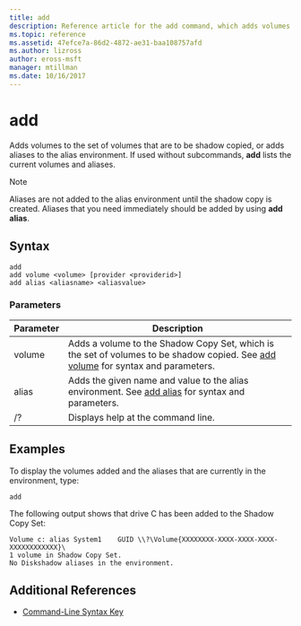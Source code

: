 ```yaml
---
title: add
description: Reference article for the add command, which adds volumes to the set of volumes that are to be shadow copied, or adds aliases to the alias environment.
ms.topic: reference
ms.assetid: 47efce7a-86d2-4872-ae31-baa108757afd
ms.author: lizross
author: eross-msft
manager: mtillman
ms.date: 10/16/2017
---
```


# add

Adds volumes to the set of volumes that are to be shadow copied, or adds aliases to the alias environment. If used without subcommands, **add** lists the current volumes and aliases.

> [!NOTE]
> Aliases are not added to the alias environment until the shadow copy is created. Aliases that you need immediately should be added by using **add alias**.

## Syntax

```
add
add volume <volume> [provider <providerid>]
add alias <aliasname> <aliasvalue>
```

### Parameters

| Parameter | Description |
| ---------- | ----------- |
| volume | Adds a volume to the Shadow Copy Set, which is the set of volumes to be shadow copied. See [add volume](add-volume.md) for syntax and parameters. |
| alias | Adds the given name and value to the alias environment. See [add alias](add-alias.md) for syntax and parameters. |
| /? | Displays help at the command line. |

## Examples

To display the volumes added and the aliases that are currently in the environment, type:

```
add
```

The following output shows that drive C has been added to the Shadow Copy Set:

```
Volume c: alias System1    GUID \\?\Volume{XXXXXXXX-XXXX-XXXX-XXXX-XXXXXXXXXXXX}\
1 volume in Shadow Copy Set.
No Diskshadow aliases in the environment.
```

## Additional References

- [Command-Line Syntax Key](command-line-syntax-key.md)